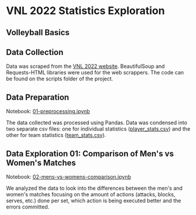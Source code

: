 # VNL 2022 Statistics Exploration

<!-- Add intro for VNL
-->

## Volleyball Basics

<!--
6 players, 3 contacts to send the ball to the opponent's side of the court.

LOOK FOR VIDEO EXPLAINING THE BASICS 
-->

## Data Collection

Data was scraped from the [VNL 2022 website](https://en.volleyballworld.com/volleyball/competitions/vnl-2022/). BeautifulSoup and Requests-HTML libraries were used for the web scrappers. The code can be found on the scripts folder of the project.

## Data Preparation

Notebook: [01-preprocessing.ipynb](./notebooks/01-preprocessing.ipynb)

The data collected was processed using Pandas. Data was condensed into two separate csv files: one for individual statistics ([player_stats.csv](./data/player_stats.csv)) and the other for team statistics ([team_stats.csv](./data/team_stats.csv)).

<!--
Should I explain the processing?
How to tag a notebook
-->

## Data Exploration 01: Comparison of Men's vs Women's Matches

Notebook: [02-mens-vs-womens-comparison.ipynb](./notebooks/02-men-vs-women-comparision.ipynb)

We analyzed the data to look into the differences between the men's and women's matches focusing on the amount of actions (attacks, blocks, serves, etc.) done per set, which action is being executed better and the errors committed.